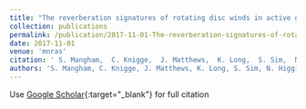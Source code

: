 ```yaml
---
title: "The reverberation signatures of rotating disc winds in active galactic nuclei"
collection: publications
permalink: /publication/2017-11-01-The-reverberation-signatures-of-rotating-disc-winds-in-active-galactic-nuclei
date: 2017-11-01
venue: 'mnras'
citation: ' S. Mangham,  C. Knigge,  J. Matthews,  K. Long,  S. Sim,  N. Higginbottom, &quot;The reverberation signatures of rotating disc winds in active galactic nuclei.&quot; mnras, 2017.'
authors: 'S. Mangham, C. Knigge, J. Matthews, K. Long, S. Sim, N. Higginbottom, '
---
```

Use [Google Scholar](https://scholar.google.com/scholar?q=The+reverberation+signatures+of+rotating+disc+winds+in+active+galactic+nuclei){:target="_blank"} for full citation